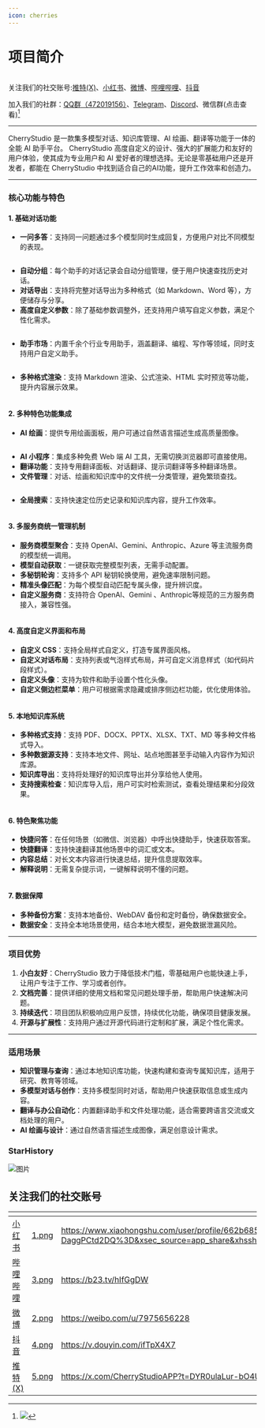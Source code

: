 ```yaml
---
icon: cherries
---
```


# 项目简介

<figure><img src=".gitbook/assets/docs-readme-banner1.png" alt=""><figcaption></figcaption></figure>

关注我们的社交账号:[推特(X)](https://x.com/CherryStudioAPP?t=DYR0ulaLur-bO4Us3bG79A\&s=05)、[小红书](https://www.xiaohongshu.com/user/profile/662b6853000000000b031d9a?xsec_token=YB_1nKvlH4r5hPYVVbbsNHF8Y6n6AKlm5-DaggPCtd2DQ%3D\&xsec_source=app_share\&xhsshare=CopyLink\&appuid=662b6853000000000b031d9a\&apptime=1738627324\&share_id=ace5db41b5954fab8d98a2a7865a62bc\&share_channel=copy_link)、[微博](https://weibo.com/u/7975656228)、[哔哩哔哩](https://space.bilibili.com/3546657515898892?plat_id=1\&share_from=space\&share_medium=android\&share_plat=android\&share_session_id=864e7c2b-5488-4564-9893-9a72f413811e\&share_source=COPY\&share_tag=s_i\&timestamp=1738627360\&unique_k=hIfGgDW)、[抖音](https://www.douyin.com/user/MS4wLjABAAAAmw9A54m5J0hHVMQY5eGrVJ-EHDoOS0hgJ6M1F9MN2Tn2V163A0xrC4_KVzfmQSxC?previous_page=app_code_link)

加入我们的社群：[QQ群（472019156）](https://qm.qq.com/q/CbZiBWwCXu)、[Telegram](https://t.me/CherryStudioAI)、[Discord](https://discord.gg/wez8HtpxqQ)、微信群(点击查看)[^1]

***

CherryStudio 是一款集多模型对话、知识库管理、AI 绘画、翻译等功能于一体的全能 AI 助手平台。
CherryStudio 高度自定义的设计、强大的扩展能力和友好的用户体验，使其成为专业用户和 AI 爱好者的理想选择。无论是零基础用户还是开发者，都能在 CherryStudio 中找到适合自己的AI功能，提升工作效率和创造力。

***

### **核心功能与特色**

#### **1. 基础对话功能**

* **一问多答**：支持同一问题通过多个模型同时生成回复，方便用户对比不同模型的表现。

<figure><img src=".gitbook/assets/docs-readme-1 (1).png" alt=""><figcaption></figcaption></figure>

* **自动分组**：每个助手的对话记录会自动分组管理，便于用户快速查找历史对话。
* **对话导出**：支持将完整对话导出为多种格式（如 Markdown、Word 等），方便储存与分享。
* **高度自定义参数**：除了基础参数调整外，还支持用户填写自定义参数，满足个性化需求。

<figure><img src=".gitbook/assets/docs-readme-2 (2).png" alt=""><figcaption></figcaption></figure>

* **助手市场**：内置千余个行业专用助手，涵盖翻译、编程、写作等领域，同时支持用户自定义助手。

<figure><img src=".gitbook/assets/docs-readme-4.png" alt=""><figcaption></figcaption></figure>

* **多种格式渲染**：支持 Markdown 渲染、公式渲染、HTML 实时预览等功能，提升内容展示效果。

<figure><img src=".gitbook/assets/docs-readme-3 (1).png" alt=""><figcaption></figcaption></figure>

#### **2. 多种特色功能集成**

* **AI 绘画**：提供专用绘画面板，用户可通过自然语言描述生成高质量图像。

<figure><img src=".gitbook/assets/docs-readme-5.png" alt=""><figcaption></figcaption></figure>

* **AI 小程序**：集成多种免费 Web 端 AI 工具，无需切换浏览器即可直接使用。
* **翻译功能**：支持专用翻译面板、对话翻译、提示词翻译等多种翻译场景。
* **文件管理**：对话、绘画和知识库中的文件统一分类管理，避免繁琐查找。

<figure><img src=".gitbook/assets/docs-readme-6.png" alt=""><figcaption></figcaption></figure>

* **全局搜索**：支持快速定位历史记录和知识库内容，提升工作效率。

<figure><img src=".gitbook/assets/docs-readme-7.png" alt=""><figcaption></figcaption></figure>

#### **3. 多服务商统一管理机制**

* **服务商模型聚合**：支持 OpenAI、Gemini、Anthropic、Azure 等主流服务商的模型统一调用。
* **模型自动获取**：一键获取完整模型列表，无需手动配置。
* **多秘钥轮询**：支持多个 API 秘钥轮换使用，避免速率限制问题。
* **精准头像匹配**：为每个模型自动匹配专属头像，提升辨识度。
* **自定义服务商**：支持符合 OpenAI、Gemini 、Anthropic等规范的三方服务商接入，兼容性强。

<figure><img src=".gitbook/assets/docs-readme-8.png" alt=""><figcaption></figcaption></figure>

#### **4. 高度自定义界面和布局**

* **自定义 CSS**：支持全局样式自定义，打造专属界面风格。
* **自定义对话布局**：支持列表或气泡样式布局，并可自定义消息样式（如代码片段样式）。
* **自定义头像**：支持为软件和助手设置个性化头像。
* **自定义侧边栏菜单**：用户可根据需求隐藏或排序侧边栏功能，优化使用体验。

<figure><img src=".gitbook/assets/docs-readme-9.png" alt=""><figcaption></figcaption></figure>

#### **5. 本地知识库系统**

* **多种格式支持**：支持 PDF、DOCX、PPTX、XLSX、TXT、MD 等多种文件格式导入。
* **多种数据源支持**：支持本地文件、网址、站点地图甚至手动输入内容作为知识库源。
* **知识库导出**：支持将处理好的知识库导出并分享给他人使用。
* **支持搜索检查**：知识库导入后，用户可实时检索测试，查看处理结果和分段效果。

<figure><img src=".gitbook/assets/docs-readme-10.png" alt=""><figcaption></figcaption></figure>

#### **6. 特色聚焦功能**

* **快捷问答**：在任何场景（如微信、浏览器）中呼出快捷助手，快速获取答案。
* **快捷翻译**：支持快速翻译其他场景中的词汇或文本。
* **内容总结**：对长文本内容进行快速总结，提升信息提取效率。
* **解释说明**：无需复杂提示词，一键解释说明不懂的问题。

<figure><img src=".gitbook/assets/docs-readme-11.png" alt=""><figcaption></figcaption></figure>

#### **7. 数据保障**

* **多种备份方案**：支持本地备份、WebDAV 备份和定时备份，确保数据安全。
* **数据安全**：支持全本地场景使用，结合本地大模型，避免数据泄漏风险。

***

### **项目优势**

1. **小白友好**：CherryStudio 致力于降低技术门槛，零基础用户也能快速上手，让用户专注于工作、学习或者创作。
2. **文档完善**：提供详细的使用文档和常见问题处理手册，帮助用户快速解决问题。
3. **持续迭代**：项目团队积极响应用户反馈，持续优化功能，确保项目健康发展。
4. **开源与扩展性**：支持用户通过开源代码进行定制和扩展，满足个性化需求。

***

### **适用场景**

* **知识管理与查询**：通过本地知识库功能，快速构建和查询专属知识库，适用于研究、教育等领域。
* **多模型对话与创作**：支持多模型同时对话，帮助用户快速获取信息或生成内容。
* **翻译与办公自动化**：内置翻译助手和文件处理功能，适合需要跨语言交流或文档处理的用户。
* **AI 绘画与设计**：通过自然语言描述生成图像，满足创意设计需求。

### StarHistory

![图片](https://urlscan.io/liveshot/?width=1300\&height=620\&url=https://cherrystarhistory.ocool.online/)

## 关注我们的社交账号

<table data-view="cards"><thead><tr><th></th><th data-hidden data-card-cover data-type="files"></th><th data-hidden data-card-target data-type="content-ref"></th></tr></thead><tbody><tr><td><a href="https://www.xiaohongshu.com/user/profile/662b6853000000000b031d9a?xsec_token=YB_1nKvlH4r5hPYVVbbsNHF8Y6n6AKlm5-DaggPCtd2DQ%3D&#x26;xsec_source=app_share&#x26;xhsshare=CopyLink&#x26;appuid=662b6853000000000b031d9a&#x26;apptime=1738627324&#x26;share_id=ace5db41b5954fab8d98a2a7865a62bc&#x26;share_channel=copy_link">小红书</a></td><td><a href=".gitbook/assets/1.png">1.png</a></td><td><a href="https://www.xiaohongshu.com/user/profile/662b6853000000000b031d9a?xsec_token=YB_1nKvlH4r5hPYVVbbsNHF8Y6n6AKlm5-DaggPCtd2DQ%3D&#x26;xsec_source=app_share&#x26;xhsshare=CopyLink&#x26;appuid=662b6853000000000b031d9a&#x26;apptime=1738627324&#x26;share_id=ace5db41b5954fab8d98a2a7865a62bc&#x26;share_channel=copy_link">https://www.xiaohongshu.com/user/profile/662b6853000000000b031d9a?xsec_token=YB_1nKvlH4r5hPYVVbbsNHF8Y6n6AKlm5-DaggPCtd2DQ%3D&#x26;xsec_source=app_share&#x26;xhsshare=CopyLink&#x26;appuid=662b6853000000000b031d9a&#x26;apptime=1738627324&#x26;share_id=ace5db41b5954fab8d98a2a7865a62bc&#x26;share_channel=copy_link</a></td></tr><tr><td><a href="https://b23.tv/hIfGgDW">哔哩哔哩</a></td><td><a href=".gitbook/assets/3.png">3.png</a></td><td><a href="https://b23.tv/hIfGgDW">https://b23.tv/hIfGgDW</a></td></tr><tr><td><a href="https://weibo.com/u/7975656228">微博</a></td><td><a href=".gitbook/assets/2.png">2.png</a></td><td><a href="https://weibo.com/u/7975656228">https://weibo.com/u/7975656228</a></td></tr><tr><td><a href="https://v.douyin.com/ifTpX4X7">抖音</a></td><td><a href=".gitbook/assets/4.png">4.png</a></td><td><a href="https://v.douyin.com/ifTpX4X7">https://v.douyin.com/ifTpX4X7</a></td></tr><tr><td><a href="https://x.com/CherryStudioAPP?t=DYR0ulaLur-bO4Us3bG79A&#x26;s=05">推特(X)</a></td><td><a href=".gitbook/assets/5.png">5.png</a></td><td><a href="https://x.com/CherryStudioAPP?t=DYR0ulaLur-bO4Us3bG79A&#x26;s=05">https://x.com/CherryStudioAPP?t=DYR0ulaLur-bO4Us3bG79A&#x26;s=05</a></td></tr></tbody></table>

[^1]: ![](<.gitbook/assets/截屏2025-03-04 下午10.18.56.png>)

